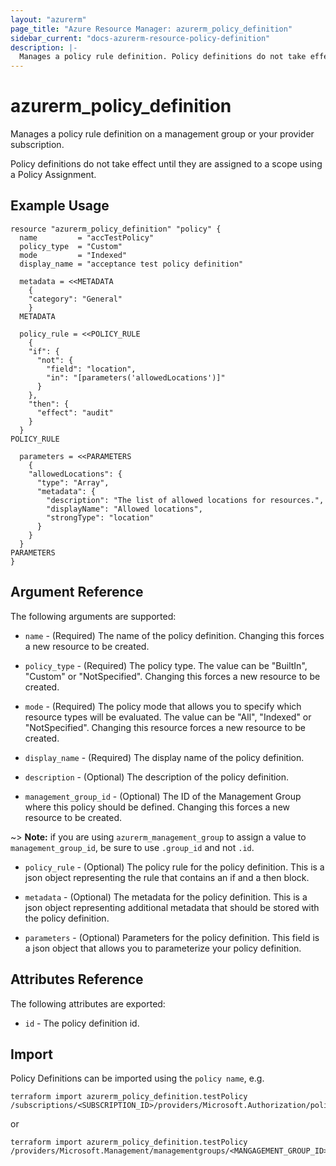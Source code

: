 ```yaml
---
layout: "azurerm"
page_title: "Azure Resource Manager: azurerm_policy_definition"
sidebar_current: "docs-azurerm-resource-policy-definition"
description: |-
  Manages a policy rule definition. Policy definitions do not take effect until they are assigned to a scope using a Policy Assignment.
---
```


# azurerm_policy_definition

Manages a policy rule definition on a management group or your provider subscription. 

Policy definitions do not take effect until they are assigned to a scope using a Policy Assignment.

## Example Usage

```hcl
resource "azurerm_policy_definition" "policy" {
  name         = "accTestPolicy"
  policy_type  = "Custom"
  mode         = "Indexed"
  display_name = "acceptance test policy definition"

  metadata = <<METADATA
    {
    "category": "General"
    }
  METADATA

  policy_rule = <<POLICY_RULE
	{
    "if": {
      "not": {
        "field": "location",
        "in": "[parameters('allowedLocations')]"
      }
    },
    "then": {
      "effect": "audit"
    }
  }
POLICY_RULE

  parameters = <<PARAMETERS
	{
    "allowedLocations": {
      "type": "Array",
      "metadata": {
        "description": "The list of allowed locations for resources.",
        "displayName": "Allowed locations",
        "strongType": "location"
      }
    }
  }
PARAMETERS
}
```

## Argument Reference

The following arguments are supported:

* `name` - (Required) The name of the policy definition. Changing this forces a
    new resource to be created.

* `policy_type` - (Required) The policy type.  The value can be "BuiltIn", "Custom"
    or "NotSpecified". Changing this forces a new resource to be created.

* `mode` - (Required) The policy mode that allows you to specify which resource
    types will be evaluated.  The value can be "All", "Indexed" or
    "NotSpecified". Changing this resource forces a new resource to be
    created.

* `display_name` - (Required) The display name of the policy definition.

* `description` - (Optional) The description of the policy definition.

* `management_group_id` - (Optional) The ID of the Management Group where this policy should be defined. Changing this forces a new resource to be created.

~> **Note:** if you are using `azurerm_management_group` to assign a value to `management_group_id`, be sure to use `.group_id` and not `.id`.

* `policy_rule` - (Optional) The policy rule for the policy definition. This
    is a json object representing the rule that contains an if and
    a then block.

* `metadata` - (Optional) The metadata for the policy definition. This
    is a json object representing additional metadata that should be stored
    with the policy definition.

* `parameters` - (Optional) Parameters for the policy definition. This field
    is a json object that allows you to parameterize your policy definition.

## Attributes Reference

The following attributes are exported:

* `id` - The policy definition id.

## Import

Policy Definitions can be imported using the `policy name`, e.g.

```shell
terraform import azurerm_policy_definition.testPolicy /subscriptions/<SUBSCRIPTION_ID>/providers/Microsoft.Authorization/policyDefinitions/<POLICY_NAME>
```

or

```shell
terraform import azurerm_policy_definition.testPolicy /providers/Microsoft.Management/managementgroups/<MANGAGEMENT_GROUP_ID>/providers/Microsoft.Authorization/policyDefinitions/<POLICY_NAME>
```
